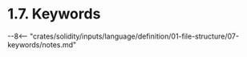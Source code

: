 <!-- This file is generated automatically by infrastructure scripts. Please don't edit by hand. -->

# 1.7. Keywords

--8<-- "crates/solidity/inputs/language/definition/01-file-structure/07-keywords/notes.md"
